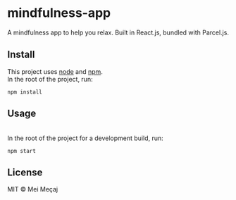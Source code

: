 # mindfulness-app
A mindfulness app to help you relax.
Built in React.js, bundled with Parcel.js.

## Install
This project uses [node](https://nodejs.org/en/) and [npm](https://www.npmjs.com/).
<br>In the root of the project, run:
```
npm install
```

## Usage
<br>In the root of the project for a development build, run:
```
npm start
```


## License

MIT © Mei Meçaj
